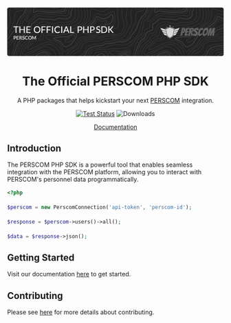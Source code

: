 <p align="center"><img src="/resources/images/header.png" alt="Logo"></p>

<div align="center">

# The Official PERSCOM PHP SDK

A PHP packages that helps kickstart your next [PERSCOM](https://perscom.io) integration.

[![Test Status](https://github.com/DeschutesDesignGroupLLC/perscom-php-sdk/actions/workflows/tests.yml/badge.svg)](https://img.shields.io/github/actions/workflow/status/DeschutesDesignGroupLLC/perscom-php-sdk/tests.yml?label=tests)
![Downloads](https://img.shields.io/packagist/dm/sammyjo20/saloon)

[Documentation](https://docs.pescom.io)

</div>

## Introduction
The PERSCOM PHP SDK is a powerful tool that enables seamless integration with the PERSCOM platform, allowing you to interact with PERSCOM's personnel data programmatically.

```php
<?php

$perscom = new PerscomConnection('api-token', 'perscom-id');

$response = $perscom->users()->all();

$data = $response->json();
```

## Getting Started

Visit our documentation [here](https://docs.perscom.io) to get started.

## Contributing

Please see [here](../.github/CONTRIBUTING.md) for more details about contributing.